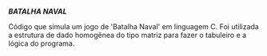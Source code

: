 *****BATALHA NAVAL*****

Código que simula um jogo de 'Batalha Naval' em linguagem C. Foi utilizada a estrutura de dado homogênea do tipo matriz para fazer o tabuleiro e a lógica do programa.